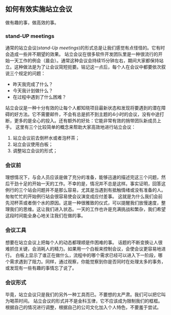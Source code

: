 ## 如何有效实施站立会议
做有趣的事，做高效的事。

### stand-UP meetings
通常的站立会议(_stand-Up meetings_)的形式总是让我们感觉有点怪怪的。它有时会造成一些并不期望的效果。
站立会议在很多软件开发团队里是一种很流行的开始一天工作的例会（晨会）。通常这种会议会持续15分钟左右，期间大家都保持站立。这种做法是为了让会议简短扼要。铭记这一点后，每个人在会议中都要依次叙说三个规定的问题：
- 昨天我完成了什么？
- 今天我计划做什么？
- 在过程中遇到了什么困难？

站立会议是一种十分有效的让每个人都知晓项目最新状态和发现将要遇到的潜在障碍的好方法。它不需要邮件，不会有总是抓不到主题的4小时的会议，没有中途打断，更多的是全心的投入。还有额外的好处：它能非常有效的捎带团队新成员上手。
这里有三个比较简单的概念来帮助大家高效地进行站立会议：

1. 站立会议前去倒杯水或者泡杯茶；
2. 站立会议使用白板；
3. 调整站立会议的形式； 

### 会议前
理想情况下，与会人员应该是做了充分的准备，能够迅速的描述完这三个问题，然后干劲十足的开始一天的工作。不幸的是，情况并不总是这样。事实证明，回答这例行的三个站会问题并不是那么容易，尤其是当遇到有抵触情绪或没有准备的人。
匆匆忙忙的开始例行站会很容易使会议演变成应付差事。
这就是为什么我们会前先沏杯茶或者倒个水的原因。这是一种很雅致的仪式，可以提醒我们放慢速度，整理我们的思维。这让我们进入状态。一天的工作也许是充满挑战和繁杂，我们希望这段时间能全身心地关注我们在做的事。

### 会议工具
想要在站立会议上把每个人的动态都理顺是件困难的事。
话题的不断变换让人很难抓住关键，会消耗人的精力。如果用一个白板来控制会议，会使会议更容易地进行。
白板上显示了谁正在做什么，流程中的哪个需求已经可以进入下一阶段，哪个需求遇到了阻力。同样，通过观察，你能觉察到你是否同时在处理太多的事务，或发现有一些有趣的事情忘了说了。

### 会议形式
毕竟，站立会议只是我们的另外一种工具而已。不要想的太严肃。我们可以把它叫为喝茶时间。
站立会议的形式并不是金科玉律，它不应该成为限制我们的框框。根据自己的情况进行调整，根据自己的公司文化加入个人特色，不要羞于尝试。 